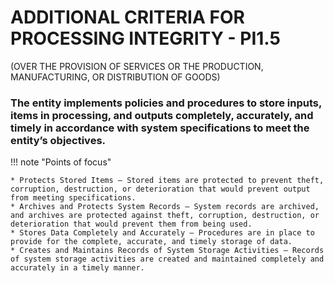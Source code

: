 # ADDITIONAL CRITERIA FOR PROCESSING INTEGRITY  - PI1.5
(OVER THE PROVISION OF SERVICES OR THE PRODUCTION, MANUFACTURING, OR DISTRIBUTION OF GOODS)

### The entity implements policies and procedures to store inputs, items in processing, and outputs completely, accurately, and timely in accordance with system specifications to meet the entity’s objectives.

!!! note "Points of focus"

    * Protects Stored Items — Stored items are protected to prevent theft, corruption, destruction, or deterioration that would prevent output from meeting specifications.
    * Archives and Protects System Records — System records are archived, and archives are protected against theft, corruption, destruction, or deterioration that would prevent them from being used.
    * Stores Data Completely and Accurately — Procedures are in place to provide for the complete, accurate, and timely storage of data.
    * Creates and Maintains Records of System Storage Activities — Records of system storage activities are created and maintained completely and accurately in a timely manner.

